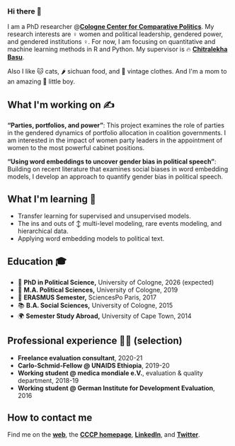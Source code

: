 ### Hi there 👋

I am a PhD researcher @[**Cologne Center for Comparative Politics**](https://cccp.uni-koeln.de/). My research interests are ♀️ women and political leadership, gendered power, and gendered institutions ♀️. For now, I am focusing on quantitative and machine learning methods in R and Python. My supervisor is 🔥 [**Chitralekha Basu**](https://www.chitralekhabasu.com/).

Also I like 🐱 cats, 🌶️ sichuan food, and 👚 vintage clothes. And I'm a mom to an amazing 👼​ little boy.

## What I'm working on ✍️

**“Parties, portfolios, and power”**: This project examines the role of parties in the gendered dynamics of portfolio allocation in coalition governments. I am interested in the impact of women party leaders in the appointment of women to the most powerful cabinet positions.

**“Using word embeddings to uncover gender bias in political speech”**: Building on recent literature that examines social biases in word embedding models, I develop an approach to quantify gender bias in political speech.

## What I'm learning 🤔
- Transfer learning for supervised and unsupervised models.
- The ins and outs of ↕️ multi-level modeling, rare events modeling, and hierarchical data.
- Applying word embedding models to political text.

## Education 🎓

- 🥳 **PhD in Political Science,** University of Cologne, 2026 (expected)
- 🧠 **M.A. Political Sciences,** University of Cologne, 2019
- 🥐 **ERASMUS Semester,** SciencesPo Paris, 2017
- 📚 **B.A. Social Sciences,** University of Cologne, 2015
- 🌍 **Semester Study Abroad,** University of Cape Town, 2014

## Professional experience 👩‍🚀 (selection)

- **Freelance evaluation consultant**, 2020-21
- **Carlo-Schmid-Fellow @ UNAIDS Ethiopia**, 2019-20
- **Working student @ medica mondiale e.V.**, evaluation & quality department, 2018-19
- **Working student @ German Institute for Development Evaluation**, 2016

## How to contact me

Find me on the [**web**](https://hheb.github.io/), the [**CCCP homepage**](https://cccp.uni-koeln.de/de/team/doctoral-researchers/helena-heberer), 
[**LinkedIn**](https://www.linkedin.com/in/helena-heberer-31b443184/), and [**Twitter**](https://twitter.com/hebsiesie).
<!--
**hheb/hheb** is a ✨ _special_ ✨ repository because its `README.md` (this file) appears on your GitHub profile.

Here are some ideas to get you started:

- 🔭 I’m currently working on ...
- 🌱 I’m currently learning ...
- 👯 I’m looking to collaborate on ...
- 🤔 I’m looking for help with ...
- 💬 Ask me about ...
- 📫 How to reach me: ...
- 😄 Pronouns: ...
- ⚡ Fun fact: ...
-->
